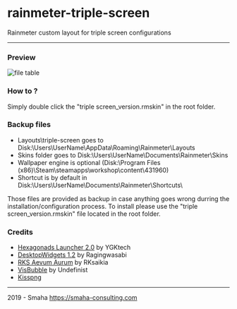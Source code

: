 # rainmeter-triple-screen

Rainmeter custom layout for triple screen configurations

---

### Preview

![file table](https://www.smaha-consulting.com/wp-content/uploads/2019/03/preview.png "file table")

### How to ?

Simply double click the "triple screen_version.rmskin" in the root folder.

### Backup files

- Layouts\triple-screen goes to Disk:\Users\UserName\AppData\Roaming\Rainmeter\Layouts
- Skins folder goes to Disk:\Users\UserName\Documents\Rainmeter\Skins
- Wallpaper engine is optional (Disk:\Program Files (x86)\Steam\steamapps\workshop\content\431960)
- Shortcut is by default in Disk:\Users\UserName\Documents\Rainmeter\Shortcuts\

Those files are provided as backup in case anything goes wrong durring the installation/configuration process. To install please use the "triple screen_version.rmskin" file located in the root folder.

### Credits

- [Hexagonads Launcher 2.0](https://www.deviantart.com/ygktech/art/Hexagonads-Launcher-2-0-305189272) by YGKtech
- [DesktopWidgets 1.2](https://www.deviantart.com/ragingwasabi/art/DesktopWidgets-1-2-727936424) by Ragingwasabi
- [RKS Aevum Aurum](https://www.deviantart.com/rksaikia/art/RKS-Aevum-Aurum-737699862) by RKsaikia
- [VisBubble](https://www.deviantart.com/undefinist/art/VisBubble-Round-Visualizer-for-Rainmeter-488601501) by Undefinist
- [Kisspng](https://www.kisspng.com/)

---

2019 - Smaha https://smaha-consulting.com
